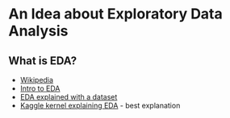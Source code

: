 # An Idea about Exploratory Data Analysis

## What is EDA?

- [Wikipedia](https://en.wikipedia.org/wiki/Exploratory_data_analysis)
- [Intro to EDA](https://medium.com/code-heroku/introduction-to-exploratory-data-analysis-eda-c0257f888676)
- [EDA explained with a dataset](https://towardsdatascience.com/exploratory-data-analysis-8fc1cb20fd15)
- [Kaggle kernel explaining EDA](https://www.kaggle.com/pavansanagapati/a-simple-tutorial-on-exploratory-data-analysis) - best explanation

